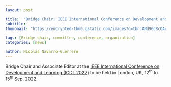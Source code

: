 ```yaml
---
layout: post

title:  "Bridge Chair: IEEE International Conference on Development and Learning (ICDL 2022)"
subtitle: 
thumbnail: "https://encrypted-tbn0.gstatic.com/images?q=tbn:ANd9GcRcOAe1k4as2XBveCmeNclvMbNvI5Ku9iy7Vg&s"

tags: [Bridge chair, committee, conference, organization]
categories: [news]

author: Nicolás Navarro-Guerrero
---
```

Bridge Chair and Associate Editor at the <a target="_blank" href="https://ieeexplore.ieee.org/xpl/conhome/9962168/proceeding">IEEE International Conference on Development and Learning (ICDL 2022)</a> to be held in London, UK, 12<sup>th</sup> to 15<sup>th</sup> Sep. 2022.

<!--more-->

